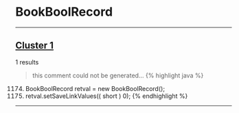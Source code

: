# BookBoolRecord

***

## [Cluster 1](./1)
1 results
> this comment could not be generated...
{% highlight java %}
1174. BookBoolRecord retval = new BookBoolRecord();
1176. retval.setSaveLinkValues(( short ) 0);
{% endhighlight %}

***

